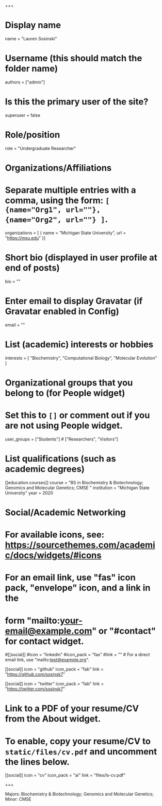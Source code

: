 +++
# Display name
name = "Lauren Sosinski"

# Username (this should match the folder name)
authors = ["admin"]

# Is this the primary user of the site?
superuser = false

# Role/position
role = "Undergraduate Researcher"

# Organizations/Affiliations
#   Separate multiple entries with a comma, using the form: `[ {name="Org1", url=""}, {name="Org2", url=""} ]`.
organizations = [ { name = "Michigan State University", url = "https://msu.edu" }]

# Short bio (displayed in user profile at end of posts)
bio = ""

# Enter email to display Gravatar (if Gravatar enabled in Config)
email = ""

# List (academic) interests or hobbies
interests = [
"Biochemistry", "Computational Biology", "Molecular Evolution"
]

# Organizational groups that you belong to (for People widget)
#   Set this to `[]` or comment out if you are not using People widget.
user_groups = ["Students"] # ["Researchers", "Visitors"]

# List qualifications (such as academic degrees)
[[education.courses]]
course = "BS in Biochemistry & Biotechnology; Genomics and Molecular Genetics; CMSE "
institution = "Michigan State University"
year = 2020

# Social/Academic Networking
# For available icons, see: https://sourcethemes.com/academic/docs/widgets/#icons
#   For an email link, use "fas" icon pack, "envelope" icon, and a link in the
#   form "mailto:your-email@example.com" or "#contact" for contact widget.

#[[social]]
#icon = "linkedin"
#icon_pack = "fas"
#link = ""  # For a direct email link, use "mailto:test@example.org".

[[social]]
icon = "github"
icon_pack = "fab"
link = "https://github.com/sosinsk7"

[[social]]
icon = "twitter"
icon_pack = "fab"
link = "https://twitter.com/sosinsk7"

# Link to a PDF of your resume/CV from the About widget.
# To enable, copy your resume/CV to `static/files/cv.pdf` and uncomment the lines below.
[[social]]
icon = "cv"
icon_pack = "ai"
link = "files/ls-cv.pdf"

+++

Majors: Biochemistry & Biotechnology; Genomics and Molecular Genetics; Minor: CMSE

